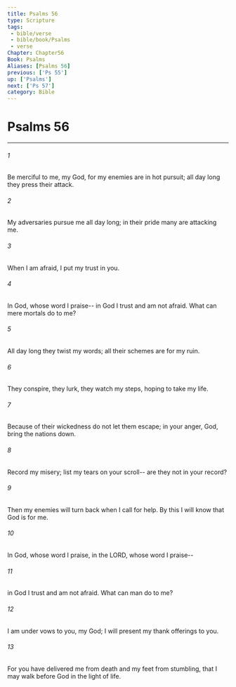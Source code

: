 ```yaml
---
title: Psalms 56
type: Scripture
tags:
 - bible/verse
 - bible/book/Psalms
 - verse
Chapter: Chapter56
Book: Psalms
Aliases: [Psalms 56]
previous: ['Ps 55']
up: ['Psalms']
next: ['Ps 57']
category: Bible
---
```

# Psalms 56

***


###### 1 
Be merciful to me, my God, for my enemies are in hot pursuit; all day long they press their attack. 

###### 2 
My adversaries pursue me all day long; in their pride many are attacking me. 

###### 3 
When I am afraid, I put my trust in you. 

###### 4 
In God, whose word I praise-- in God I trust and am not afraid. What can mere mortals do to me? 

###### 5 
All day long they twist my words; all their schemes are for my ruin. 

###### 6 
They conspire, they lurk, they watch my steps, hoping to take my life. 

###### 7 
Because of their wickedness do not let them escape; in your anger, God, bring the nations down. 

###### 8 
Record my misery; list my tears on your scroll-- are they not in your record? 

###### 9 
Then my enemies will turn back when I call for help. By this I will know that God is for me. 

###### 10 
In God, whose word I praise, in the LORD, whose word I praise-- 

###### 11 
in God I trust and am not afraid. What can man do to me? 

###### 12 
I am under vows to you, my God; I will present my thank offerings to you. 

###### 13 
For you have delivered me from death and my feet from stumbling, that I may walk before God in the light of life. 
